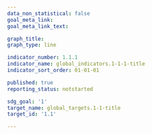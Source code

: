 ```yaml
---
data_non_statistical: false
goal_meta_link: 
goal_meta_link_text: 

graph_title: 
graph_type: line

indicator_number: 1.1.1
indicator_name: global_indicators.1-1-1-title
indicator_sort_order: 01-01-01

published: true
reporting_status: notstarted

sdg_goal: '1'
target_name: global_targets.1-1-title
target_id: '1.1'

---
```


